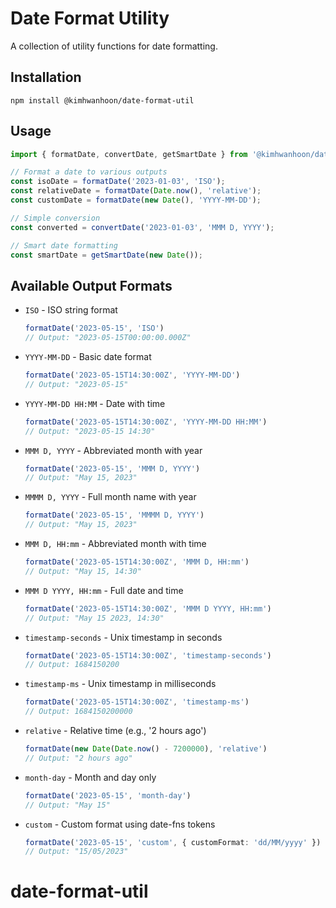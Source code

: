 # Date Format Utility

A collection of utility functions for date formatting.

## Installation
```npm install @kimhwanhoon/date-format-util```

## Usage
```typescript
import { formatDate, convertDate, getSmartDate } from '@kimhwanhoon/date-format-util';

// Format a date to various outputs
const isoDate = formatDate('2023-01-03', 'ISO');
const relativeDate = formatDate(Date.now(), 'relative');
const customDate = formatDate(new Date(), 'YYYY-MM-DD');

// Simple conversion
const converted = convertDate('2023-01-03', 'MMM D, YYYY');

// Smart date formatting
const smartDate = getSmartDate(new Date());
```

## Available Output Formats

- `ISO` - ISO string format
  ```typescript
  formatDate('2023-05-15', 'ISO')
  // Output: "2023-05-15T00:00:00.000Z"
  ```

- `YYYY-MM-DD` - Basic date format
  ```typescript
  formatDate('2023-05-15T14:30:00Z', 'YYYY-MM-DD')
  // Output: "2023-05-15"
  ```

- `YYYY-MM-DD HH:MM` - Date with time
  ```typescript
  formatDate('2023-05-15T14:30:00Z', 'YYYY-MM-DD HH:MM')
  // Output: "2023-05-15 14:30"
  ```

- `MMM D, YYYY` - Abbreviated month with year
  ```typescript
  formatDate('2023-05-15', 'MMM D, YYYY')
  // Output: "May 15, 2023"
  ```

- `MMMM D, YYYY` - Full month name with year
  ```typescript
  formatDate('2023-05-15', 'MMMM D, YYYY')
  // Output: "May 15, 2023"
  ```

- `MMM D, HH:mm` - Abbreviated month with time
  ```typescript
  formatDate('2023-05-15T14:30:00Z', 'MMM D, HH:mm')
  // Output: "May 15, 14:30"
  ```

- `MMM D YYYY, HH:mm` - Full date and time
  ```typescript
  formatDate('2023-05-15T14:30:00Z', 'MMM D YYYY, HH:mm')
  // Output: "May 15 2023, 14:30"
  ```

- `timestamp-seconds` - Unix timestamp in seconds
  ```typescript
  formatDate('2023-05-15T14:30:00Z', 'timestamp-seconds')
  // Output: 1684150200
  ```

- `timestamp-ms` - Unix timestamp in milliseconds
  ```typescript
  formatDate('2023-05-15T14:30:00Z', 'timestamp-ms')
  // Output: 1684150200000
  ```

- `relative` - Relative time (e.g., '2 hours ago')
  ```typescript
  formatDate(new Date(Date.now() - 7200000), 'relative')
  // Output: "2 hours ago"
  ```

- `month-day` - Month and day only
  ```typescript
  formatDate('2023-05-15', 'month-day')
  // Output: "May 15"
  ```

- `custom` - Custom format using date-fns tokens
  ```typescript
  formatDate('2023-05-15', 'custom', { customFormat: 'dd/MM/yyyy' })
  // Output: "15/05/2023"
  ```
# date-format-util
